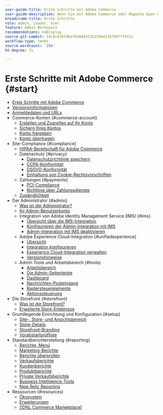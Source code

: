 ```yaml
---
user-guide-title: Erste Schritte mit Adobe Commerce
user-guide-description: Wenn Sie mit Adobe Commerce oder Magento Open Source noch nicht vertraut sind, sollten Sie die Ressourcen der [!DNL Commerce] Ökosystem, folgen Sie der Journey, um Ihren Speicher zu erkunden und sich über die wichtigsten Funktionen zu informieren.
breadcrumb-title: Erste Schritte
role: Admin, Leader, User
feature: Admin Workspace
recommendations: noDisplay
source-git-commit: 14c8c656fdba7bd08451161594d1347897ff6f12
workflow-type: tm+mt
source-wordcount: '204'
ht-degree: 1%

---
```



# Erste Schritte mit Adobe Commerce {#start}

+ [Erste Schritte mit Adobe Commerce](guide-overview.md)
+ [Versionsinformationen](about-this-release.md)
+ [Anmeldedaten und URLs](login-urls.md)
+ Commerce-Konten {#commerce-account}
   + [Erstellen und Zugreifen auf Ihr Konto](commerce-account-create.md)
   + [Sichern Ihres Kontos](commerce-account-secure.md)
   + [Konto freigeben](commerce-account-share.md)
   + [Konto übertragen](commerce-account-transfer.md)
+ Site-Compliance {#compliance}
   + [HIPAA-Bereitschaft für Adobe Commerce](hipaa-ready-service.md)
   + Datenschutz {#privacy}
      + [Datenschutzrichtlinie speichern](privacy-policy.md)
      + [CCPA-Konformität](compliance-ccpa.md)
      + [DSGVO-Konformität](compliance-gdpr.md)
      + [Einhaltung von Cookie-Rechtsvorschriften](compliance-cookie-law.md)
   + Zahlungen {#payments}
      + [PCI-Compliance](compliance-pci.md)
      + [Richtlinie über Zahlungsdienste](compliance-payment-services-directive.md)
   + [Zugänglichkeit](navigation-accessibility.md)
+ Der Administrator {#admin}
   + [Was ist der Administrator?](admin.md)
   + [Ihr Admin-Benutzerkonto](admin-signin.md)
   + Integration von Adobe Identity Management Service (IMS) {#ims}
      + [Übersicht über die IMS-Integration](adobe-ims-integration-overview.md)
      + [Konfigurieren der Admin-Integration mit IMS](adobe-ims-config.md)
      + [Admin-Integration mit IMS deaktivieren](adobe-ims-disable.md)
   + Adobe Experience Cloud-Integration {#unifiedexperience}
      + [Übersicht](admin-unified-experience-integration-overview.md)
      + [Integration konfigurieren](admin-unified-experience-integration-configure.md)
      + [Experience Cloud-Integration verwalten](admin-unified-experience-integration-manage.md)
      + [Versionshinweise](admin-unified-experience-release-notes.md)
   + Admin Tools und Arbeitsbereich {#tools}
      + [Arbeitsbereich](admin-workspace.md)
      + [Die Admin-Seitenleiste](admin-menu.md)
      + [Dashboard](admin-dashboard.md)
      + [Nachrichten-Posteingang](admin-message-inbox.md)
      + [Rastersteuerelemente](admin-grid-controls.md)
      + [Aktionssteuerung](admin-actions-control.md)
+ Die Storefront {#storefront}
   + [Was ist die Storefront?](storefront.md)
   + [Erweiterte Store-Erlebnisse](enhanced-experiences.md)
+ Grundlegende Einrichtung und Konfiguration {#setup}
   + [Site-, Store- und Ansichtsbereich](websites-stores-views.md)
   + [Store-Details](store-details.md)
   + [Storefront-Branding](storefront-branding.md)
   + [Vorabstartprüfliste](prelaunch-checklist.md)
+ Standardberichterstellung  {#reporting}
   + [Berichte, Menü](reports-menu.md)
   + [Marketing-Berichte](marketing-reports.md)
   + [Berichte überprüfen](review-reports.md)
   + [Verkaufsberichte](sales-reports.md)
   + [Kundenberichte](customer-reports.md)
   + [Produktberichte](product-reports.md)
   + [Private Verkaufsberichte](private-sales-reports.md)
   + [Business Intelligence-Tools](business-intelligence.md)
   + [New Relic Reporting](new-relic-reporting.md)
+ Ressourcen {#resources}
   + [Ökosystem](resources.md)
   + [Erweiterungen](extensions.md)
   + [[!DNL Commerce Marketplace]](commerce-marketplace.md)
